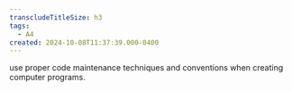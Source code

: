 ```yaml
---
transcludeTitleSize: h3
tags:
  - A4
created: 2024-10-08T11:37:39.000-0400
---
```

use proper code maintenance techniques and conventions when creating computer programs.